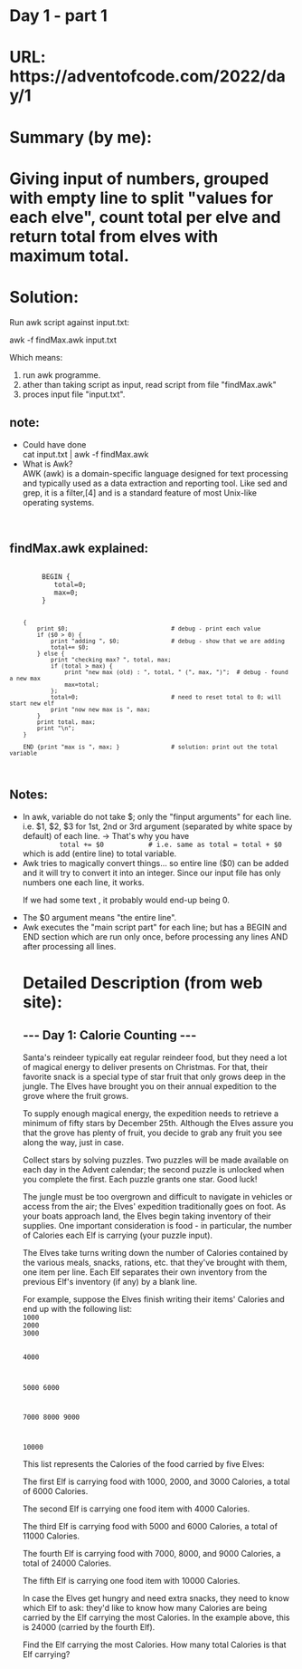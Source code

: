 <h1>Day 1 - part 1<h1>

<p>URL:
https://adventofcode.com/2022/day/1
</br>


<h1>Summary (by me):<h1>
<p>Giving input of numbers, grouped with empty line to split "values for each elve", count total per elve and return total from elves with maximum total.


<h1>Solution:</h1>
<p>Run awk script against input.txt:

   awk -f findMax.awk input.txt

<p>Which means:</p>
<ol>
<li>run awk programme.</li>
<li>ather than taking script as input, read script from file "findMax.awk"</li>
<li>proces input file "input.txt".</li>
</ol>

<h2>note:</h2>
<ul>
<li>Could have done
<div>      cat input.txt | awk -f findMax.awk</div>
</li>
<li>What is Awk?</li>
<div>AWK (awk) is a domain-specific language designed for text processing and typically used as a data extraction and reporting tool. Like sed and grep, it is a filter,[4] and is a standard feature of most Unix-like operating systems.</div>
</ul>
</br>

<h2>findMax.awk explained:</h2>
<code>
        BEGIN {
           total=0;
           max=0;
        }

        {
            print $0;                              # debug - print each value
            if ($0 > 0) {
                print "adding ", $0;               # debug - show that we are adding
                total+= $0;
            } else {
                print "checking max? ", total, max;
                if (total > max) {
                    print "new max (old) : ", total, " (", max, ")";  # debug - found a new max
                    max=total;
                };
                total=0;                           # need to reset total to 0; will start new elf
                print "now new max is ", max;
            }
            print total, max;
            print "\n";
        }

        END {print "max is ", max; }               # solution: print out the total variable
</code>

<h2>Notes:</h2>
<ul>
<li>In awk, variable do not take $; only the "finput arguments" for each line.
<div>
   i.e. $1, $2, $3 for 1st, 2nd or 3rd argument (separated by white space by default) of each line.
   -> That's why you have
<code>
         total += $0           # i.e. same as total = total + $0
</code>
      which is add (entire line) to total variable.
</div>
</li>
<li>Awk tries to magically convert things... so entire line ($0) can be added and it will try to convert it into an integer. Since our input file has only numbers one each line, it works.
<p>If we had some text , it probably would end-up being 0.</p>
</li>
<li>The $0 argument means "the entire line".</li>
<li>Awk executes the "main script part" for each line; but has a BEGIN and END section which are run only once, before processing any lines AND after processing all lines.</li>




<h1>Detailed Description (from web site):</h1>
<p>
<h2> --- Day 1: Calorie Counting ---</h2>
<p>
Santa's reindeer typically eat regular reindeer food, but they need a lot of magical energy to deliver presents on Christmas. For that, their favorite snack is a special type of star fruit that only grows deep in the jungle. The Elves have brought you on their annual expedition to the grove where the fruit grows.
<p>
To supply enough magical energy, the expedition needs to retrieve a minimum of fifty stars by December 25th. Although the Elves assure you that the grove has plenty of fruit, you decide to grab any fruit you see along the way, just in case.
<p>
Collect stars by solving puzzles. Two puzzles will be made available on each day in the Advent calendar; the second puzzle is unlocked when you complete the first. Each puzzle grants one star. Good luck!
<p>
The jungle must be too overgrown and difficult to navigate in vehicles or access from the air; the Elves' expedition traditionally goes on foot. As your boats approach land, the Elves begin taking inventory of their supplies. One important consideration is food - in particular, the number of Calories each Elf is carrying (your puzzle input).
<p>
The Elves take turns writing down the number of Calories contained by the various meals, snacks, rations, etc. that they've brought with them, one item per line. Each Elf separates their own inventory from the previous Elf's inventory (if any) by a blank line.
<p>
For example, suppose the Elves finish writing their items' Calories and end up with the following list:

<code>
1000
2000
3000

4000

5000
6000

7000
8000
9000

10000
</code>
<p> This list represents the Calories of the food carried by five Elves:

</br>
<p>The first Elf is carrying food with 1000, 2000, and 3000 Calories, a total of 6000 Calories.
<p>The second Elf is carrying one food item with 4000 Calories.
<p>The third Elf is carrying food with 5000 and 6000 Calories, a total of 11000 Calories.
<p>The fourth Elf is carrying food with 7000, 8000, and 9000 Calories, a total of 24000 Calories.
<p>The fifth Elf is carrying one food item with 10000 Calories.
<p>In case the Elves get hungry and need extra snacks, they need to know which Elf to ask: they'd like to know how many Calories are being carried by the Elf carrying the most Calories. In the example above, this is 24000 (carried by the fourth Elf).

<p>Find the Elf carrying the most Calories. How many total Calories is that Elf carrying?


